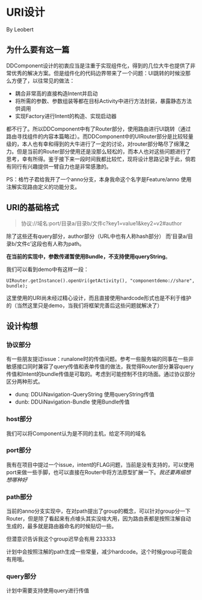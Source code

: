 # URI设计
By Leobert

## 为什么要有这一篇
DDComponent设计的初衷应当是注重于实现组件化，得到的几位大牛也提供了非常优秀的解决方案。但是组件化的代码边界带来了一个问题：UI跳转的时候没那么方便了，以往常见的做法：

* 耦合非常高的直接构造Intent并启动
* 将所需的参数、参数组装等都在目标Activity中进行方法封装，暴露静态方法供调用
* 实现Factory进行Intent的构造、实现启动器

都不行了。所以DDComponent中有了Router部分，使用路由进行UI跳转（通过路由寻找组件的内容本篇略过）。而DDComponent中的UIRouter部分是比较轻量级的，本人也有幸和得到的大牛进行了一定的讨论，对router部分略尽了绵薄之力。但是当前的Router部分使用还是没那么轻松的，而本人也对这些问题进行了思考，幸有所得。鉴于接下来一段时间我都比较忙，现将设计思路记录于此，倘若有同行有兴趣提供一臂自力也是非常感激的。

PS：格竹子君给我开了一个anno分支，本身我命这个名字是Feature/anno 使用注解实现路由定义的功能分支。

## URI的基础格式
> 协议://域名:port/目录a/目录b/文件c?key1=value1&key2=v2#author

除了这些还有query部分，author部分（URL中也有人称hash部分）
而‘目录a/目录b/文件c’这段也有人称为path。

**在当前的实现中，参数传递暂使用Bundle，不支持使用queryString**。

我们可以看到demo中有这样一段：

```
UIRouter.getInstance().openUri(getActivity(), "componentdemo://share", bundle);
```

这里使用的URI尚未经过精心设计，而且直接使用hardcode形式也是不利于维护的（当然这里只是demo，当我们将框架完善后这些问题就解决了）

## 设计构想
### 协议部分
有一些朋友提过issue：runalone时的传值问题。参考一些服务端的同事在一些非敏感接口同时兼容了query传值和表单传值的做法，我觉得Router部分兼容query传值和Intent的bundle传值是可取的。考虑到可能控制不住的场面。通过协议部分区分两种形式。

* dunq: DDUiNavigation-QueryString 使用queryString传值
* dunb: DDUiNavigation-Bundle 使用Bundle传值

### host部分
我们可以将Component认为是不同的主机，给定不同的域名

### port部分
我有在项目中提过一个issue，intent的FLAG问题，当前是没有支持的，可以使用port来做一些手脚，也可以直接在Router中将方法原型扩展一下。*我还要再细想想哪种好*

### path部分
当前的anno分支实现中，在对path提出了group的概念，可以针对group分一下Router，但是除了看起来有点噱头其实没啥大用，因为路由表都是按照注解自动生成的，最多就是路由器命名的时候贴切一些。

但潜意识告诉我这个group迟早会有用 233333

计划中会按照注解的path生成一些常量，减少hardcode。这个时候group可能会有用哦。

### query部分
计划中需要支持使用query进行传值


